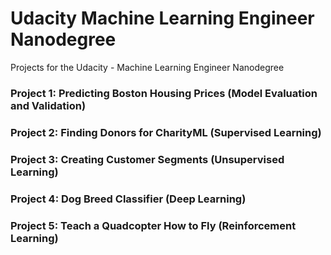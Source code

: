 # Udacity Machine Learning Engineer Nanodegree

Projects for the Udacity - Machine Learning Engineer Nanodegree

### Project 1: Predicting Boston Housing Prices (Model Evaluation and Validation)
### Project 2: Finding Donors for CharityML (Supervised Learning)
### Project 3: Creating Customer Segments (Unsupervised Learning)
### Project 4: Dog Breed Classifier (Deep Learning)
### Project 5: Teach a Quadcopter How to Fly (Reinforcement Learning)
